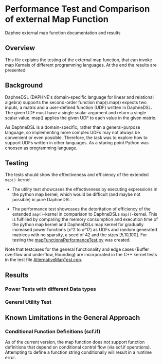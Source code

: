 <!--
Copyright 2021 The DAPHNE Consortium

Licensed under the Apache License, Version 2.0 (the "License");
you may not use this file except in compliance with the License.
You may obtain a copy of the License at

    http://www.apache.org/licenses/LICENSE-2.0

Unless required by applicable law or agreed to in writing, software
distributed under the License is distributed on an "AS IS" BASIS,
WITHOUT WARRANTIES OR CONDITIONS OF ANY KIND, either express or implied.
See the License for the specific language governing permissions and
limitations under the License.
-->

# Performance Test and Comparison of external Map Function

Daphne external map function documentation and results

## Overview

This file explains the testing of the external map function, that can invoke map Kernels of different programming languages. At the end the results are presented

## Background
DaphneDSL (DAPHNE's domain-specific language for linear and relational algebra) supports the second-order function map().map() expects two inputs, a matrix and a user-defined function (UDF) written in DaphneDSL.
The given UDF must have a single scalar argument and return a single scalar value. map() applies the given UDF to each value in the given matrix.

As DaphneDSL is a domain-specific, rather than a general-purpose language, so implementing more complex UDFs may not always be convenient or even possible. Therefore, the task was to explore how to support UDFs written in other languages. As a staring point Python was choosen as programming language.

## Testing
The tests should show the effectiveness and efficiency of the extended `map()`-kernel:

- The utility test showcases the effectiveness by executing expressions in  the python map kernel, which would be difficult (and maybe not possible) in pure DaphneDSL.

- The performance test showcases the detoritation of efficiency of the extended `map()`-kernel in comparison to DaphneDSLs `map()`-kernel. This is fulfilled by comparing the memory consumption and execution time of the python map kernel and DaphneDSLs map kernel for gradually increased power functions (x^2 to x^17) as UDFs and random generated matrices with no sparsity, a seed of 42 and the sizes [5,10,100]. For testing the [mapFunctionsPerformanceTest.py](/scripts/examples/map/performanceTest/mapFunctionsPerformanceTest.py) was created.


Note that testcases for the general functionality and edge cases (Buffer overflow and underflow, Rounding) are incorporated in the C++ kernel tests in the test file [AlternativeMapTest.cpp](/test/runtime/local/kernels/AlternativeMapTest.cpp).

## Results

### Power Tests with different Data types

### General Utility Test

## Known Limitations in the General Approach

### Conditional Function Definitions (scf.if)
As of the current version, the map function does not support function definitions that depend on conditional control flow (via scf.if operations). Attempting to define a function string conditionally will result in a runtime error.